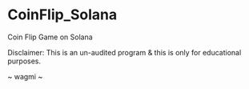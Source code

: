 # CoinFlip_Solana
Coin Flip Game on Solana 

Disclaimer: This is an un-audited program & this is only for educational purposes.

~ wagmi ~
